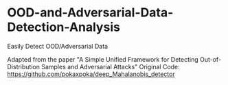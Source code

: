# OOD-and-Adversarial-Data-Detection-Analysis
Easily Detect OOD/Adversarial Data


Adapted from the paper "A Simple Unified Framework for Detecting Out-of-Distribution Samples and Adversarial Attacks"
Original Code: https://github.com/pokaxpoka/deep_Mahalanobis_detector
